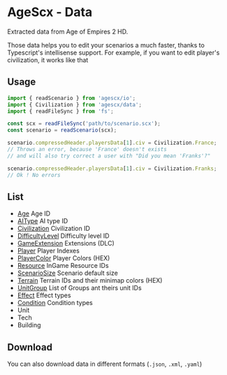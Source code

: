 # AgeScx - Data

Extracted data from Age of Empires 2 HD.

Those data helps you to edit your scenarios a much faster, thanks to Typescript's intellisense support.
For example, if you want to edit player's civilization, it works like that

## Usage

```javascript
import { readScenario } from 'agescx/io';
import { Civilization } from 'agescx/data';
import { readFileSync } from 'fs';

const scx = readFileSync('path/to/scenario.scx');
const scenario = readScenario(scx);

scenario.compressedHeader.playersData[1].civ = Civilization.France;
// Throws an error, because 'France' doesn't exists
// and will also try correct a user with "Did you mean 'Franks'?"

scenario.compressedHeader.playersData[1].civ = Civilization.Franks;
// Ok ! No errors
```

## List

- [Age](./Age.ts) Age ID
- [AIType](./AIType.ts) AI type ID
- [Civilization](./Civilization.ts) Civilization ID
- [DifficultyLevel](./DifficultyLevel.ts) Difficulty level ID
- [GameExtension](./GameExtension.ts) Extensions (DLC)
- [Player](./Player.ts) Player Indexes
- [PlayerColor](./PlayerColor.ts) Player Colors (HEX)
- [Resource](./Resource.ts)  InGame Resource IDs
- [ScenarioSize](./ScenarioSize.ts) Scenario default size
- [Terrain](./Terrain.ts) Terrain IDs and their minimap colors (HEX)
- [UnitGroup](./UnitGroup.ts) List of Groups ant theirs unit IDs
- [Effect](./Effect.ts) Effect types
- [Condition](./Condition.ts) Condition types
- Unit
- Tech
- Building

## Download

You can also download data in different formats (`.json`, `.xml`, `.yaml`)
